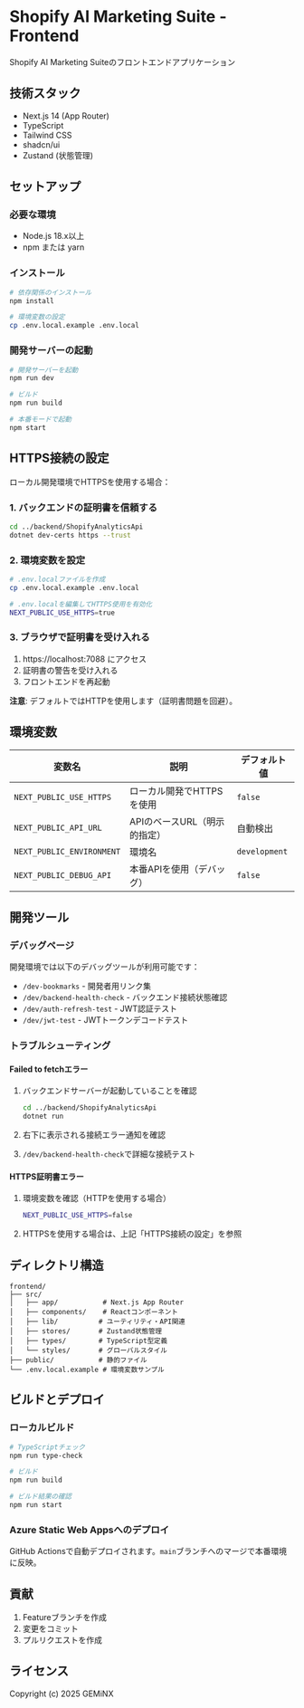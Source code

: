 # Shopify AI Marketing Suite - Frontend

Shopify AI Marketing Suiteのフロントエンドアプリケーション

## 技術スタック

- Next.js 14 (App Router)
- TypeScript
- Tailwind CSS
- shadcn/ui
- Zustand (状態管理)

## セットアップ

### 必要な環境

- Node.js 18.x以上
- npm または yarn

### インストール

```bash
# 依存関係のインストール
npm install

# 環境変数の設定
cp .env.local.example .env.local
```

### 開発サーバーの起動

```bash
# 開発サーバーを起動
npm run dev

# ビルド
npm run build

# 本番モードで起動
npm start
```

## HTTPS接続の設定

ローカル開発環境でHTTPSを使用する場合：

### 1. バックエンドの証明書を信頼する

```bash
cd ../backend/ShopifyAnalyticsApi
dotnet dev-certs https --trust
```

### 2. 環境変数を設定

```bash
# .env.localファイルを作成
cp .env.local.example .env.local

# .env.localを編集してHTTPS使用を有効化
NEXT_PUBLIC_USE_HTTPS=true
```

### 3. ブラウザで証明書を受け入れる

1. https://localhost:7088 にアクセス
2. 証明書の警告を受け入れる
3. フロントエンドを再起動

**注意**: デフォルトではHTTPを使用します（証明書問題を回避）。

## 環境変数

| 変数名 | 説明 | デフォルト値 |
|--------|------|-------------|
| `NEXT_PUBLIC_USE_HTTPS` | ローカル開発でHTTPSを使用 | `false` |
| `NEXT_PUBLIC_API_URL` | APIのベースURL（明示的指定） | 自動検出 |
| `NEXT_PUBLIC_ENVIRONMENT` | 環境名 | `development` |
| `NEXT_PUBLIC_DEBUG_API` | 本番APIを使用（デバッグ） | `false` |

## 開発ツール

### デバッグページ

開発環境では以下のデバッグツールが利用可能です：

- `/dev-bookmarks` - 開発者用リンク集
- `/dev/backend-health-check` - バックエンド接続状態確認
- `/dev/auth-refresh-test` - JWT認証テスト
- `/dev/jwt-test` - JWTトークンデコードテスト

### トラブルシューティング

#### Failed to fetchエラー

1. バックエンドサーバーが起動していることを確認
   ```bash
   cd ../backend/ShopifyAnalyticsApi
   dotnet run
   ```

2. 右下に表示される接続エラー通知を確認

3. `/dev/backend-health-check`で詳細な接続テスト

#### HTTPS証明書エラー

1. 環境変数を確認（HTTPを使用する場合）
   ```bash
   NEXT_PUBLIC_USE_HTTPS=false
   ```

2. HTTPSを使用する場合は、上記「HTTPS接続の設定」を参照

## ディレクトリ構造

```
frontend/
├── src/
│   ├── app/           # Next.js App Router
│   ├── components/    # Reactコンポーネント
│   ├── lib/          # ユーティリティ・API関連
│   ├── stores/       # Zustand状態管理
│   ├── types/        # TypeScript型定義
│   └── styles/       # グローバルスタイル
├── public/           # 静的ファイル
└── .env.local.example # 環境変数サンプル
```

## ビルドとデプロイ

### ローカルビルド

```bash
# TypeScriptチェック
npm run type-check

# ビルド
npm run build

# ビルド結果の確認
npm run start
```

### Azure Static Web Appsへのデプロイ

GitHub Actionsで自動デプロイされます。`main`ブランチへのマージで本番環境に反映。

## 貢献

1. Featureブランチを作成
2. 変更をコミット
3. プルリクエストを作成

## ライセンス

Copyright (c) 2025 GEMiNX